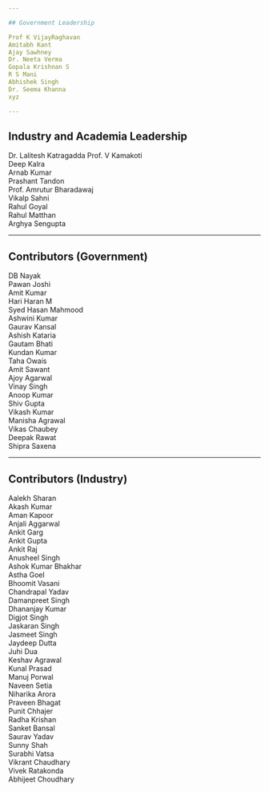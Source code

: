```yaml
---

## Government Leadership

Prof K VijayRaghavan  
Amitabh Kant  
Ajay Sawhney  
Dr. Neeta Verma  
Gopala Krishnan S  
R S Mani  
Abhishek Singh  
Dr. Seema Khanna
xyz

---
```


## Industry and Academia Leadership

Dr. Lalitesh Katragadda
Prof. V Kamakoti  
Deep Kalra  
Arnab Kumar  
Prashant Tandon  
Prof. Amrutur Bharadawaj  
Vikalp Sahni  
Rahul Goyal  
Rahul Matthan  
Arghya Sengupta

---

## Contributors (Government)

DB Nayak  
Pawan Joshi  
Amit Kumar  
Hari Haran M  
Syed Hasan Mahmood  
Ashwini Kumar  
Gaurav Kansal  
Ashish Kataria  
Gautam Bhati  
Kundan Kumar  
Taha Owais  
Amit Sawant  
Ajoy Agarwal  
Vinay Singh  
Anoop Kumar  
Shiv Gupta  
Vikash Kumar  
Manisha Agrawal  
Vikas Chaubey  
Deepak Rawat  
Shipra Saxena

---

## Contributors (Industry)

Aalekh Sharan  
Akash Kumar  
Aman Kapoor  
Anjali Aggarwal  
Ankit Garg  
Ankit Gupta  
Ankit Raj  
Anusheel Singh  
Ashok Kumar Bhakhar  
Astha Goel  
Bhoomit Vasani  
Chandrapal Yadav  
Damanpreet Singh  
Dhananjay Kumar  
Digjot Singh  
Jaskaran Singh  
Jasmeet Singh  
Jaydeep Dutta  
Juhi Dua  
Keshav Agrawal  
Kunal Prasad  
Manuj Porwal  
Naveen Setia  
Niharika Arora  
Praveen Bhagat  
Punit Chhajer  
Radha Krishan  
Sanket Bansal  
Saurav Yadav  
Sunny Shah  
Surabhi Vatsa  
Vikrant Chaudhary  
Vivek Ratakonda  
Abhijeet Choudhary
